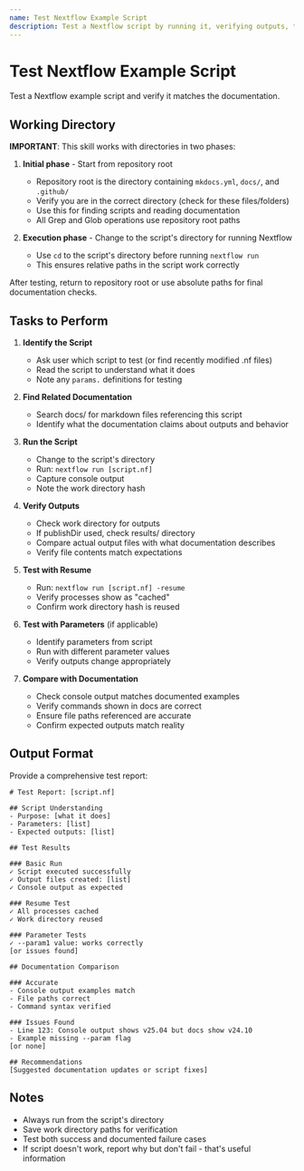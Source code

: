 ```yaml
---
name: Test Nextflow Example Script
description: Test a Nextflow script by running it, verifying outputs, testing resume functionality, and comparing results with documentation. Use when validating that example scripts work correctly and match their documentation.
---
```


# Test Nextflow Example Script

Test a Nextflow example script and verify it matches the documentation.

## Working Directory

**IMPORTANT**: This skill works with directories in two phases:

1. **Initial phase** - Start from repository root
   - Repository root is the directory containing `mkdocs.yml`, `docs/`, and `.github/`
   - Verify you are in the correct directory (check for these files/folders)
   - Use this for finding scripts and reading documentation
   - All Grep and Glob operations use repository root paths

2. **Execution phase** - Change to the script's directory for running Nextflow
   - Use `cd` to the script's directory before running `nextflow run`
   - This ensures relative paths in the script work correctly

After testing, return to repository root or use absolute paths for final documentation checks.

## Tasks to Perform

1. **Identify the Script**

   - Ask user which script to test (or find recently modified .nf files)
   - Read the script to understand what it does
   - Note any `params.` definitions for testing

2. **Find Related Documentation**

   - Search docs/ for markdown files referencing this script
   - Identify what the documentation claims about outputs and behavior

3. **Run the Script**

   - Change to the script's directory
   - Run: `nextflow run [script.nf]`
   - Capture console output
   - Note the work directory hash

4. **Verify Outputs**

   - Check work directory for outputs
   - If publishDir used, check results/ directory
   - Compare actual output files with what documentation describes
   - Verify file contents match expectations

5. **Test with Resume**

   - Run: `nextflow run [script.nf] -resume`
   - Verify processes show as "cached"
   - Confirm work directory hash is reused

6. **Test with Parameters** (if applicable)

   - Identify parameters from script
   - Run with different parameter values
   - Verify outputs change appropriately

7. **Compare with Documentation**
   - Check console output matches documented examples
   - Verify commands shown in docs are correct
   - Ensure file paths referenced are accurate
   - Confirm expected outputs match reality

## Output Format

Provide a comprehensive test report:

```
# Test Report: [script.nf]

## Script Understanding
- Purpose: [what it does]
- Parameters: [list]
- Expected outputs: [list]

## Test Results

### Basic Run
✓ Script executed successfully
✓ Output files created: [list]
✓ Console output as expected

### Resume Test
✓ All processes cached
✓ Work directory reused

### Parameter Tests
✓ --param1 value: works correctly
[or issues found]

## Documentation Comparison

### Accurate
- Console output examples match
- File paths correct
- Command syntax verified

### Issues Found
- Line 123: Console output shows v25.04 but docs show v24.10
- Example missing --param flag
[or none]

## Recommendations
[Suggested documentation updates or script fixes]
```

## Notes

- Always run from the script's directory
- Save work directory paths for verification
- Test both success and documented failure cases
- If script doesn't work, report why but don't fail - that's useful information
